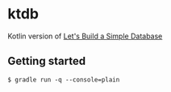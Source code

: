 # ktdb

Kotlin version of [Let's Build a Simple Database](https://cstack.github.io/db_tutorial/)

## Getting started

```
$ gradle run -q --console=plain
```
